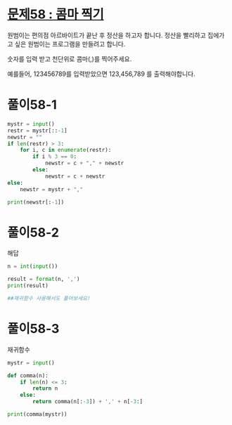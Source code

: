 # [문제58 : 콤마 찍기](https://www.notion.so/58-c988bd484ac14953b214fd6921522d78)

원범이는 편의점 아르바이트가 끝난 후 정산을 하고자 합니다.
정산을 빨리하고 집에가고 싶은 원범이는 프로그램을 만들려고 합니다.

숫자를 입력 받고 천단위로 콤마(,)를 찍어주세요.

예를들어, 123456789를 입력받았으면 123,456,789 를 출력해야합니다.

# 풀이58-1

``` python
mystr = input()
restr = mystr[::-1]
newstr = ""
if len(restr) > 3:
    for i, c in enumerate(restr):
        if i % 3 == 0:
            newstr = c + "," + newstr
        else:
            newstr = c + newstr
else:
    newstr = mystr + ","

print(newstr[:-1])
```


# 풀이58-2

해답

``` python
n = int(input())

result = format(n, ',')
print(result)

##재귀함수 사용해서도 풀어보세요!
```

# 풀이58-3

재귀함수

``` python
mystr = input()

def comma(n):
    if len(n) <= 3:
        return n
    else:
        return comma(n[:-3]) + ',' + n[-3:]

print(comma(mystr))
```
